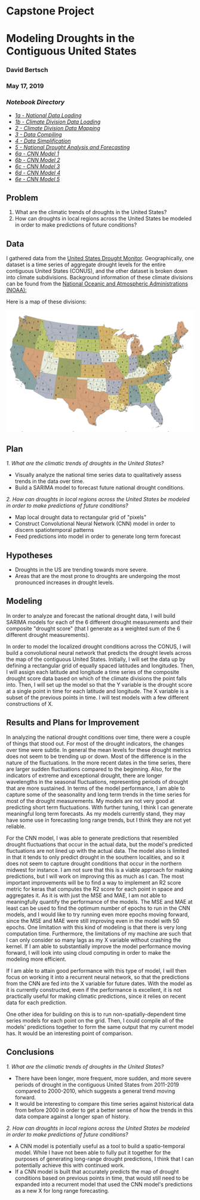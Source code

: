 # Capstone Project
# Modeling Droughts in the Contiguous United States
### David Bertsch
### May 17, 2019

### *Notebook Directory*

- *[1a - National Data Loading](./1a-Data_Loading_National.ipynb)*
- *[1b - Climate Division Data Loading](./1b-Data_Loading_Climate_Div.ipynb)*
- *[2 - Climate Division Data Mapping](./2-Data_Mapping_Climate_Div.ipynb)*
- *[3 - Data Compiling](./3-Data_Compiling.ipynb)*
- *[4 - Data Simplification](./4-Simplifying_Data_to_3D.ipynb)*
- *[5 - National Drought Analysis and Forecasting](./5-National_Drought_Data_Analysis_and_Forecast.ipynb)*
- *[6a - CNN Model 1](./6a-CNN_initial.ipynb)*
- *[6b - CNN Model 2](./6b-CNN_3D_initial_model_with_25_epochs.ipynb)*
- *[6c - CNN Model 3](./6c-CNN_second_model_50_epochs.ipynb)*
- *[6d - CNN Model 4](./6d-CNN_third_model_35_epochs.ipynb)*
- *[6e - CNN Model 5](./6e-CNN_fourth_model_8_lags_25_epochs.ipynb)*

## Problem
1. What are the climatic trends of droughts in the United States?
2. How can droughts in local regions across the United States be modeled in order to make predictions of future conditions?

## Data
I gathered data from the [United States Drought Monitor](https://droughtmonitor.unl.edu/Data/DataDownload/ComprehensiveStatistics.aspx). Geographically, one dataset is a time series of aggregate drought levels for the entire contiguous United States (CONUS), and the other dataset is broken down into climate subdivisions. Background information of these climate divisions can be found from the [National Oceanic and Atmospheric Administrations (NOAA):](https://www.ncdc.noaa.gov/monitoring-references/maps/us-climate-divisions.php)

Here is a map of these divisions:

![Climate Divisions Map](./images/us_climate_divisions_map.png)

## Plan
*1. What are the climatic trends of droughts in the United States?*

- Visually analyze the national time series data to qualitatively assess trends in the data over time. 
- Build a SARIMA model to forecast future national drought conditions.

*2. How can droughts in local regions across the United States be modeled in order to make predictions of future conditions?*

- Map local drought data to rectangular grid of "pixels"
- Construct Convolutional Neural Network (CNN) model in order to discern spatiotemporal patterns
- Feed predictions into model in order to generate long term forecast

## Hypotheses

- Droughts in the US are trending towards more severe.
- Areas that are the most prone to droughts are undergoing the most pronounced increases in drought levels.


## Modeling

In order to analyze and forecast the national drought data, I will build SARIMA models for each of the 6 different drought measurements and their composite "drought score" (that I generate as a weighted sum of the 6 different drought measurements). 

In order to model the localized drought conditions across the CONUS, I will build a convolutional neural network that predicts the drought levels across the map of the contiguous United States. Initially, I will set the data up by defining a rectangular grid of equally spaced latitudes and longitudes. Then, I will assign each latitude and longitude a time series of the composite drought score data based on which of the climate divisions the point falls into. Then, I will set up the model so that the Y variable is the drought score at a single point in time for each latitude and longitude. The X variable is a subset of the previous points in time. I will test models with a few different constructions of X.


## Results and Plans for Improvement

In analyzing the national drought conditions over time, there were a couple of things that stood out. For most of the drought indicators, the changes over time were subtle. In general the mean levels for these drought metrics does not seem to be trending up or down. Most of the difference is in the nature of the fluctuations. In the more recent dates in the time series, there are larger sudden fluctuations compared to the beginning. Also, for the indicators of extreme and exceptional drought, there are longer wavelengths in the seasonal fluctuations, representing periods of drought that are more sustained. In terms of the model performance, I am able to capture some of the seasonality and long term trends in the time series for most of the drought measurements. My models are not very good at predicting short term fluctuations. With further tuning, I think I can generate meaningful long term forecasts. As my models currently stand, they may have some use in forecasting long range trends, but I think they are not yet reliable.

For the CNN model, I was able to generate predictions that resembled drought fluctuations that occur in the actual data, but the model's predicted fluctuations are not lined up with the actual data. The model also is limited in that it tends to only predict drought in the southern localities, and so it does not seem to capture drought conditions that occur in the northern midwest for instance. I am not sure that this is a viable approach for making predictions, but I will work on improving this as much as I can. The most important improvements will be to find a way to implement an R2 score metric for keras that computes the R2 score for each point in space and aggregates it. As it is with just the MSE and MAE, I am not able to meaningfully quantify the performance of the models. The MSE and MAE at least can be used to find the optimum number of epochs to run in the CNN models, and I would like to try running even more epochs moving forward, since the MSE and MAE were still improving even in the model with 50 epochs. One limitation with this kind of modeling is that there is very long computation time. Furthermore, the limitations of my machine are such that I can only consider so many lags as my X variable without crashing the kernel. If I am able to substantially improve the model performance moving forward, I will look into using cloud computing in order to make the modeling more efficient.

If I am able to attain good performance with this type of model, I will then focus on working it into a recurrent neural network, so that the predictions from the CNN are fed into the X variable for future dates. With the model as it is currently constructed, even if the performance is excellent, it is not practically useful for making climatic predictions, since it relies on recent data for each prediction.

One other idea for building on this is to run non-spatially-dependent time series models for each point on the grid. Then, I could compile all of the models' predictions together to form the same output that my current model has. It would be an interesting point of comparison.


## Conclusions

*1. What are the climatic trends of droughts in the United States?*

- There have been longer, more frequent, more sudden, and more severe periods of drought in the contiguous United States from 2011-2019 compared to 2000-2010, which suggests a general trend moving forward. 
- It would be interesting to compare this time series against historical data from before 2000 in order to get a better sense of how the trends in this data compare against a longer span of history.

*2. How can droughts in local regions across the United States be modeled in order to make predictions of future conditions?*

- A CNN model is potentially useful as a tool to build a spatio-temporal model. While I have not been able to fully put it together for the purposes of generating long-range drought predictions, I think that I can potentially achieve this with continued work.
- If a CNN model is built that accurately predicts the map of drought conditions based on previous points in time, that would still need to be expanded into a recurrent model that used the CNN model's predictions as a new X for long range forecasting.
